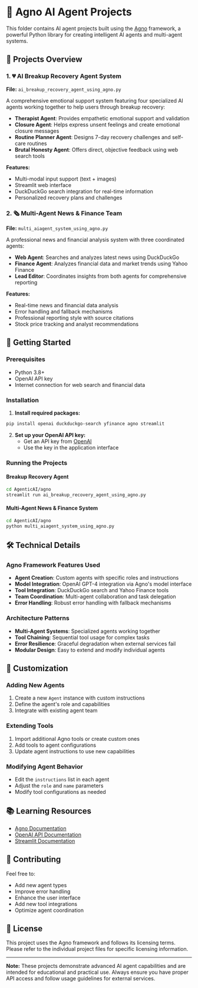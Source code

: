 # 🤖 Agno AI Agent Projects

This folder contains AI agent projects built using the [Agno](https://github.com/agno-ai/agno) framework, a powerful Python library for creating intelligent AI agents and multi-agent systems.

## 📁 Projects Overview

### 1. 💔 AI Breakup Recovery Agent System
**File:** `ai_breakup_recovery_agent_using_agno.py`

A comprehensive emotional support system featuring four specialized AI agents working together to help users through breakup recovery:

- **Therapist Agent**: Provides empathetic emotional support and validation
- **Closure Agent**: Helps express unsent feelings and create emotional closure messages
- **Routine Planner Agent**: Designs 7-day recovery challenges and self-care routines
- **Brutal Honesty Agent**: Offers direct, objective feedback using web search tools

**Features:**
- Multi-modal input support (text + images)
- Streamlit web interface
- DuckDuckGo search integration for real-time information
- Personalized recovery plans and challenges

### 2. 🗞️ Multi-Agent News & Finance Team
**File:** `multi_aiagent_system_using_agno.py`

A professional news and financial analysis system with three coordinated agents:

- **Web Agent**: Searches and analyzes latest news using DuckDuckGo
- **Finance Agent**: Analyzes financial data and market trends using Yahoo Finance
- **Lead Editor**: Coordinates insights from both agents for comprehensive reporting

**Features:**
- Real-time news and financial data analysis
- Error handling and fallback mechanisms
- Professional reporting style with source citations
- Stock price tracking and analyst recommendations

## 🚀 Getting Started

### Prerequisites
- Python 3.8+
- OpenAI API key
- Internet connection for web search and financial data

### Installation

1. **Install required packages:**
```bash
pip install openai duckduckgo-search yfinance agno streamlit
```

2. **Set up your OpenAI API key:**
   - Get an API key from [OpenAI](https://platform.openai.com/api-keys)
   - Use the key in the application interface

### Running the Projects

#### Breakup Recovery Agent
```bash
cd AgenticAI/agno
streamlit run ai_breakup_recovery_agent_using_agno.py
```

#### Multi-Agent News & Finance System
```bash
cd AgenticAI/agno
python multi_aiagent_system_using_agno.py
```

## 🛠️ Technical Details

### Agno Framework Features Used
- **Agent Creation**: Custom agents with specific roles and instructions
- **Model Integration**: OpenAI GPT-4 integration via Agno's model interface
- **Tool Integration**: DuckDuckGo search and Yahoo Finance tools
- **Team Coordination**: Multi-agent collaboration and task delegation
- **Error Handling**: Robust error handling with fallback mechanisms

### Architecture Patterns
- **Multi-Agent Systems**: Specialized agents working together
- **Tool Chaining**: Sequential tool usage for complex tasks
- **Error Resilience**: Graceful degradation when external services fail
- **Modular Design**: Easy to extend and modify individual agents

## 🔧 Customization

### Adding New Agents
1. Create a new `Agent` instance with custom instructions
2. Define the agent's role and capabilities
3. Integrate with existing agent team

### Extending Tools
1. Import additional Agno tools or create custom ones
2. Add tools to agent configurations
3. Update agent instructions to use new capabilities

### Modifying Agent Behavior
- Edit the `instructions` list in each agent
- Adjust the `role` and `name` parameters
- Modify tool configurations as needed

## 📚 Learning Resources

- [Agno Documentation](https://github.com/agno-ai/agno)
- [OpenAI API Documentation](https://platform.openai.com/docs)
- [Streamlit Documentation](https://docs.streamlit.io/)

## 🤝 Contributing

Feel free to:
- Add new agent types
- Improve error handling
- Enhance the user interface
- Add new tool integrations
- Optimize agent coordination

## 📄 License

This project uses the Agno framework and follows its licensing terms. Please refer to the individual project files for specific licensing information.

---

**Note:** These projects demonstrate advanced AI agent capabilities and are intended for educational and practical use. Always ensure you have proper API access and follow usage guidelines for external services.
